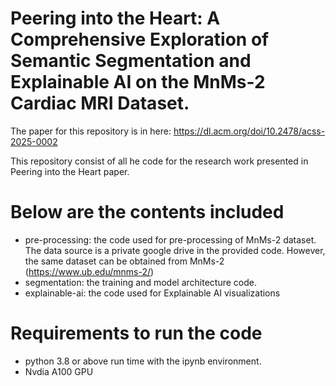 # Peering into the Heart: A Comprehensive Exploration of Semantic Segmentation and Explainable AI on the MnMs-2 Cardiac MRI Dataset.

The paper for this repository is in here: https://dl.acm.org/doi/10.2478/acss-2025-0002

This repository consist of all he code for the research work presented in Peering into the Heart paper.

# Below are the contents included
- pre-processing: the code used for pre-processing of MnMs-2 dataset. The data source is a private google drive in the provided code. However, the same dataset can be obtained from MnMs-2 (https://www.ub.edu/mnms-2/) 
- segmentation: the training and model architecture code.  
- explainable-ai: the code used for Explainable AI visualizations 

# Requirements to run the code
- python 3.8 or above run time with the ipynb environment.
- Nvdia A100 GPU 
